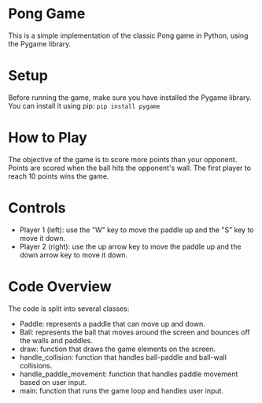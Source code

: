 # Pong Game
This is a simple implementation of the classic Pong game in Python, using the Pygame library.

# Setup
Before running the game, make sure you have installed the Pygame library. 
You can install it using pip:
``` pip install pygame ```

# How to Play
The objective of the game is to score more points than your opponent. Points are scored when the ball hits the opponent's wall. The first player to reach 10 points wins the game.

# Controls
* Player 1 (left): use the "W" key to move the paddle up and the "S" key to move it down.
* Player 2 (right): use the up arrow key to move the paddle up and the down arrow key to move it down.

# Code Overview
  The code is split into several classes:

* Paddle: represents a paddle that can move up and down.
* Ball: represents the ball that moves around the screen and bounces off the walls and paddles.
* draw: function that draws the game elements on the screen.
* handle_collision: function that handles ball-paddle and ball-wall collisions.
* handle_paddle_movement: function that handles paddle movement based on user input.
* main: function that runs the game loop and handles user input.
